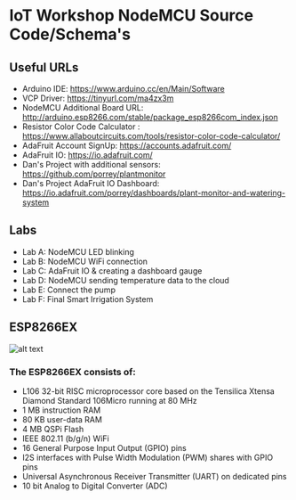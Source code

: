 # IoT Workshop NodeMCU Source Code/Schema's 

## Useful URLs 
- Arduino IDE: https://www.arduino.cc/en/Main/Software 
- VCP Driver: https://tinyurl.com/ma4zx3m 
- NodeMCU Additional Board URL: http://arduino.esp8266.com/stable/package_esp8266com_index.json
- Resistor Color Code Calculator : https://www.allaboutcircuits.com/tools/resistor-color-code-calculator/
- AdaFruit Account SignUp: https://accounts.adafruit.com/
- AdaFruit IO: https://io.adafruit.com/
- Dan's Project with additional sensors: https://github.com/porrey/plantmonitor
- Dan's Project AdaFruit IO Dashboard: https://io.adafruit.com/porrey/dashboards/plant-monitor-and-watering-system

## Labs <br>
- Lab A: NodeMCU LED blinking <br>
- Lab B: NodeMCU WiFi connection <br>
- Lab C: AdaFruit IO & creating a dashboard gauge <br>
- Lab D: NodeMCU sending temperature data to the cloud <br>
- Lab E: Connect the pump <br>
- Lab F: Final Smart Irrigation System <br> 

## ESP8266EX

![alt text](https://raw.githubusercontent.com/spacehuhn/nodemcu-devkit-v1.0/master/Documents/NODEMCU_DEVKIT_V1.0_PINMAP.png)

### The ESP8266EX consists of:
* L106 32-bit RISC microprocessor core based on the Tensilica Xtensa Diamond Standard 106Micro running at 80 MHz <br>
* 1 MB instruction RAM <br>
* 80 KB user-data RAM <br>
* 4 MB QSPi Flash <br>
* IEEE 802.11 (b/g/n) WiFi <br>
* 16 General Purpose Input Output (GPIO) pins <br>
* I2S interfaces with Pulse Width Modulation (PWM) shares with GPIO pins <br>
* Universal Asynchronous Receiver Transmitter (UART) on dedicated pins <br>
* 10 bit Analog to Digital Converter (ADC) <br>
